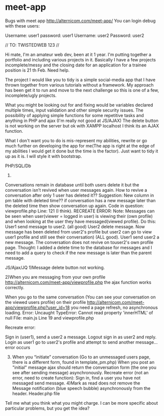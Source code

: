 # meet-app
Bugs with meet app
http://alternicom.com/meet-app/
You can login debug  with these users: 

Username: user1 
password: user1
Username: user2
Password: user2

// TO: TWISTEDWEB 123 //

Hi mate, I'm an amateur web dev, been at it 1 year.
I'm putting together a portfolio and including various projects in it. 
Basically I have a few projects incomplete/messy and the closing date for an application for a trainee position is 21 th Feb.
Need help.

The project I would like you to tidy is a simple social-media app that I have thrown together from various tutorials without a framework. My approach has been get it to run and move to the next challenge so this is one of a few, incomplete/ugly projects.

What you might be looking out for and fixing would be variables declared multiple times, input validation and other simple security issues. The possibility of applying simple functions  for some repetitive tasks and anything in PHP and ajax (I'm really not good at JS/AJAX) The delete button is not working on the server but ok with XAMPP localhost I think its an AJAX function. 

What I don't want you to do is mis-represent my abilities, rewrite or go much further on developing the app for me(The app is right at the edge of my abilities I would get it done but the time is the factor). Just want to tidy it up as it is. I will style it with bootstrap.


PHP/SQL/Db

1)
Conversations remain in database until both users delete it but the conversation isn’t revived when  user messages again. How to revive a conversation after only 1 user has deleted it?? 
Suggestion: New column in pm table with deleted time?? if conversation has a new message later than the deleted time then show conversation up again.
Code in question: viewprofile.php Line: 121 (I think).
RECREATE ERROR:
Note: Messages can be seen when user(viewer = logged in user) is viewing their (own profile) and when looking at the user they have messaged(viewed profile). 
Do this:
User1 send message to user2. (all good)
User2 delete message.
Now message has been deleted from user2's profile but user2 can go to view user1 profile and still see their conversation) (ALL good).
User1 send user2 a new message.
The conversation does not revive on touser2's own profile page.
Thought: I added a delete time to the database for messages and I need to add a query to check if the new message is later than the parent message.

JS/Ajax/JQ
1)Message delete button not working.


2)When you are messaging from your own profile http://alternicom.com/meet-app/viewprofile.php 
the ajax function works correctly.

When you go to the same conversation (You can see your conversation on the viewed users profile) on their profile http://alternicom.com/meet-app/viewprofile.php?user_id=18  you need a page refresh, no asynchronous loading. 
Error: Uncaught TypeError: Cannot read property 'innerHTML' of null
File: main.js Line 19 
and viewprofile.php

Recreate error:

Sign in (user1), send a user2 a message. Logout sign in as user2 and reply. Login as user1 go to user2's profile and attempt to send another message... error occurs

3) When you “initiate” conversation (Go to an unmessaged users page, there is a different form, found in template_pm.php) When you post an "initial" message ajax should return the conversation form (the one you see after sending message) asynchronously.
Recreate error (not an error, need to create function):
Sign in, find a user you have not messaged send message.
4)Mark as read does not remove the Message notification (blue speech bubble) asynchronously from the header. Header.php file

Tell me what you think what you might charge. I can be more specific about particular problems, but you get the idea? 
